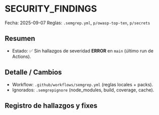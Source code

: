 # SECURITY_FINDINGS

Fecha: 2025-09-07
Reglas: `.semgrep.yml`, `p/owasp-top-ten`, `p/secrets`

## Resumen
- Estado: ✅ Sin hallazgos de severidad **ERROR** en `main` (último run de Actions).

## Detalle / Cambios
- Workflow: `.github/workflows/semgrep.yml` (reglas locales + packs).
- Ignorados: `.semgrepignore` (node_modules, build, coverage, cache).

## Registro de hallazgos y fixes
<!-- Agrega entradas como estas si Semgrep reporta algo -->
<!--
1) [ERROR] Regla: <id-de-la-regla>
   - Archivo: <ruta/archivo:línea>
   - Descripción: <breve>
   - Acción tomada: <qué cambiaste>
   - Commit: <hash o PR>
-->
